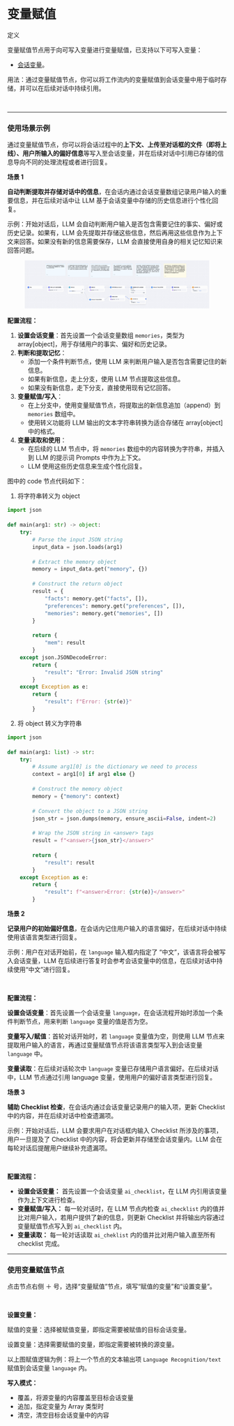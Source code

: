 # 变量赋值

定义

变量赋值节点用于向可写入变量进行变量赋值，已支持以下可写入变量：

* [会话变量](../key-concept#hui-hua-bian-liang)。

用法：通过变量赋值节点，你可以将工作流内的变量赋值到会话变量中用于临时存储，并可以在后续对话中持续引用。

<figure><img src="../../../../img/zh-conversation-variable.png" alt="" width="375"><figcaption></figcaption></figure>

***

### 使用场景示例

通过变量赋值节点，你可以将会话过程中的**上下文、上传至对话框的文件（即将上线）、用户所输入的偏好信息**等写入至会话变量，并在后续对话中引用已存储的信息导向不同的处理流程或者进行回复。

**场景 1**

**自动判断提取并存储对话中的信息**，在会话内通过会话变量数组记录用户输入的重要信息，并在后续对话中让 LLM 基于会话变量中存储的历史信息进行个性化回复。

示例：开始对话后，LLM 会自动判断用户输入是否包含需要记住的事实、偏好或历史记录。如果有，LLM 会先提取并存储这些信息，然后再用这些信息作为上下文来回答。如果没有新的信息需要保存，LLM 会直接使用自身的相关记忆知识来回答问题。

<figure><img src="../../../.gitbook/assets/中文.jpeg" alt=""><figcaption></figcaption></figure>

**配置流程：**

1. **设置会话变量**：首先设置一个会话变量数组 `memories`，类型为 array\[object]，用于存储用户的事实、偏好和历史记录。
2. **判断和提取记忆**：
   * 添加一个条件判断节点，使用 LLM 来判断用户输入是否包含需要记住的新信息。
   * 如果有新信息，走上分支，使用 LLM 节点提取这些信息。
   * 如果没有新信息，走下分支，直接使用现有记忆回答。
3. **变量赋值/写入**：
   * 在上分支中，使用变量赋值节点，将提取出的新信息追加（append）到 `memories` 数组中。
   * 使用转义功能将 LLM 输出的文本字符串转换为适合存储在 array\[object] 中的格式。
4. **变量读取和使用**：
   * 在后续的 LLM 节点中，将 `memories` 数组中的内容转换为字符串，并插入到 LLM 的提示词 Prompts 中作为上下文。
   * LLM 使用这些历史信息来生成个性化回复。

图中的 code 节点代码如下：

1. 将字符串转义为 object

```python
import json

def main(arg1: str) -> object:
    try:
        # Parse the input JSON string
        input_data = json.loads(arg1)
        
        # Extract the memory object
        memory = input_data.get("memory", {})
        
        # Construct the return object
        result = {
            "facts": memory.get("facts", []),
            "preferences": memory.get("preferences", []),
            "memories": memory.get("memories", [])
        }
        
        return {
            "mem": result
        }
    except json.JSONDecodeError:
        return {
            "result": "Error: Invalid JSON string"
        }
    except Exception as e:
        return {
            "result": f"Error: {str(e)}"
        }
```

2. 将 object 转义为字符串

```python
import json

def main(arg1: list) -> str:
    try:
        # Assume arg1[0] is the dictionary we need to process
        context = arg1[0] if arg1 else {}
        
        # Construct the memory object
        memory = {"memory": context}
        
        # Convert the object to a JSON string
        json_str = json.dumps(memory, ensure_ascii=False, indent=2)
        
        # Wrap the JSON string in <answer> tags
        result = f"<answer>{json_str}</answer>"
        
        return {
            "result": result
        }
    except Exception as e:
        return {
            "result": f"<answer>Error: {str(e)}</answer>"
        }
```

**场景 2**

**记录用户的初始偏好信息**，在会话内记住用户输入的语言偏好，在后续对话中持续使用该语言类型进行回复。

示例：用户在对话开始前，在 `language` 输入框内指定了 “中文”，该语言将会被写入会话变量，LLM 在后续进行答复时会参考会话变量中的信息，在后续对话中持续使用“中文”进行回复。

<figure><img src="../../../../img/zh-conversation-var-scenario-1.png" alt=""><figcaption></figcaption></figure>

**配置流程：**

**设置会话变量**：首先设置一个会话变量 `language`，在会话流程开始时添加一个条件判断节点，用来判断 `language` 变量的值是否为空。

**变量写入/赋值**：首轮对话开始时，若 `language` 变量值为空，则使用 LLM 节点来提取用户输入的语言，再通过变量赋值节点将该语言类型写入到会话变量 `language` 中。

**变量读取**：在后续对话轮次中 `language` 变量已存储用户语言偏好。在后续对话中，LLM 节点通过引用 language 变量，使用用户的偏好语言类型进行回复。

**场景 3**

**辅助 Checklist 检查**，在会话内通过会话变量记录用户的输入项，更新 Checklist 中的内容，并在后续对话中检查遗漏项。

示例：开始对话后，LLM 会要求用户在对话框内输入 Checklist 所涉及的事项，用户一旦提及了 Checklist 中的内容，将会更新并存储至会话变量内。LLM 会在每轮对话后提醒用户继续补充遗漏项。

<figure><img src="../../../../img/conversation-var-scenario-2-1.png" alt=""><figcaption></figcaption></figure>

**配置流程：**

* **设置会话变量：** 首先设置一个会话变量 `ai_checklist`，在 LLM 内引用该变量作为上下文进行检查。
* **变量赋值/写入：** 每一轮对话时，在 LLM 节点内检查 `ai_checklist` 内的值并比对用户输入，若用户提供了新的信息，则更新 Checklist 并将输出内容通过变量赋值节点写入到 `ai_checklist` 内。
* **变量读取：** 每一轮对话读取 `ai_cheklist` 内的值并比对用户输入直至所有 checklist 完成。

***

### 使用变量赋值节点

点击节点右侧 ＋ 号，选择“变量赋值”节点，填写“赋值的变量”和“设置变量”。

<figure><img src="../../../../img/zh-language-variable-assigner.png" alt="" width="375"><figcaption></figcaption></figure>

**设置变量：**

赋值的变量：选择被赋值变量，即指定需要被赋值的目标会话变量。

设置变量：选择需要赋值的变量，即指定需要被转换的源变量。

以上图赋值逻辑为例：将上一个节点的文本输出项 `Language Recognition/text` 赋值到会话变量 `language` 内。

**写入模式：**

* 覆盖，将源变量的内容覆盖至目标会话变量
* 追加，指定变量为 Array 类型时
* 清空，清空目标会话变量中的内容

